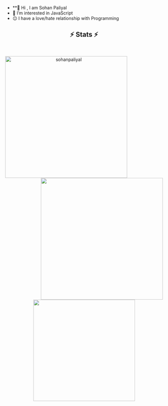 - **👋 Hi , I am Sohan Paliyal
- 👀 I’m interested in JavaScript
- 😐 I have a love/hate relationship with Programming 

<!-- [![Twitter Badge](https://img.shields.io/badge/Twitter-1DA1F2?style=for-the-badge&logo=twitter&logoColor=white)](https://twitter.com/sohanpaliyal ) -->
<!-- [![Linkedin Badge](https://img.shields.io/badge/Instagram-E4405F?style=for-the-badge&logo=instagram&logoColor=white)](https://www.instagram.com/sohanpaliyal/?hl=en) -->

 <h2 align="center">⚡ Stats ⚡</h2>
<br>
<p align=center>
  <div align=center>
    <a href="https://github.com/sohanpaliyal/github-readme-streak-stats" title="Go to Source">
      <img align="left" width=390 src="https://github-readme-streak-stats.herokuapp.com/?user=sohanpaliyal&theme=react&border=61dafb&hide_border=true" alt="sohanpaliyal" />
    </a>
    <a href="https://github.com/sohanpaliyal/github-readme-stats" title="Go to Source">
      <img align="right" width=390 src="https://github-readme-stats.vercel.app/api?username=sohanpaliyal&show_icons=true&theme=react&border_color=61dafb&hide_border=true" />
    </a>
  </div>
  <br><br><br><br><br><br><br><br><br>
  <div align=center>
    <a href="https://github.com/sohanpaliyal/github-readme-stats">
      <img width=325 align="center" src="https://github-readme-stats.vercel.app/api/top-langs/?username=sohanpaliyal&hide=c%23,powershell,Mathematica,Ruby,Objective-C,Objective-C%2b%2b,Cuda&title_color=61dafb&text_color=ffffff&icon_color=61dafb&bg_color=20232a&langs_count=8&layout=compact&border_color=61dafb&hide_border=true" />
    </a>
  </div>
  <br>
</p>
<!---
sohanpaliyal/sohanpaliyal is a ✨ special ✨ repository because its `README.md` (this file) appears on your GitHub profile.
You can click the Preview link to take a look at your changes.
--->

